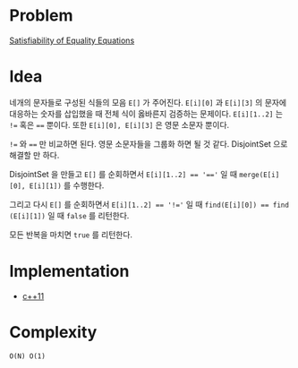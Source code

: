# Problem

[Satisfiability of Equality Equations](https://leetcode.com/problems/satisfiability-of-equality-equations/)

# Idea

네개의 문자들로 구성된 식들의 모음 `E[]` 가 주어진다. `E[i][0]`
과 `E[i][3]` 의 문자에 대응하는 숫자를 삽입했을 때 전체 식이
옳바른지 검증하는 문제이다. `E[i][1..2]` 는 `!=` 혹은 `==`
뿐이다. 또한 `E[i][0], E[i][3]` 은 영문 소문자 뿐이다.

`!=` 와 `==` 만 비교하면 된다. 영문 소문자들을 그룹화 하면 될 것 같다.
DisjointSet 으로 해결할 만 하다.

DisjointSet 을 만들고 `E[]` 를 순회하면서 `E[i][1..2] == '=='`
일 때 `merge(E[i][0], E[i][1])` 를 수행한다.

그리고 다시 `E[]` 를 순회하면서 `E[i][1..2] == '!='` 일 때
`find(E[i][0]) == find (E[i][1])` 일 때 `false` 를 리턴한다.

모든 반복을 마치면 `true` 를 리턴한다.
 
# Implementation

* [c++11](a.cpp)

# Complexity

```
O(N) O(1)
```
